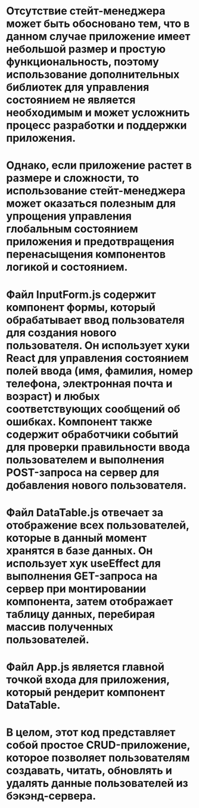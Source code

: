 # Отсутствие стейт-менеджера может быть обосновано тем, что в данном случае приложение имеет небольшой размер и простую функциональность, поэтому использование дополнительных библиотек для управления состоянием не является необходимым и может усложнить процесс разработки и поддержки приложения.

# Однако, если приложение растет в размере и сложности, то использование стейт-менеджера может оказаться полезным для упрощения управления глобальным состоянием приложения и предотвращения перенасыщения компонентов логикой и состоянием.

# Файл InputForm.js содержит компонент формы, который обрабатывает ввод пользователя для создания нового пользователя. Он использует хуки React для управления состоянием полей ввода (имя, фамилия, номер телефона, электронная почта и возраст) и любых соответствующих сообщений об ошибках. Компонент также содержит обработчики событий для проверки правильности ввода пользователем и выполнения POST-запроса на сервер для добавления нового пользователя.

# Файл DataTable.js отвечает за отображение всех пользователей, которые в данный момент хранятся в базе данных. Он использует хук useEffect для выполнения GET-запроса на сервер при монтировании компонента, затем отображает таблицу данных, перебирая массив полученных пользователей.

# Файл App.js является главной точкой входа для приложения, который рендерит компонент DataTable.

# В целом, этот код представляет собой простое CRUD-приложение, которое позволяет пользователям создавать, читать, обновлять и удалять данные пользователей из бэкэнд-сервера.
